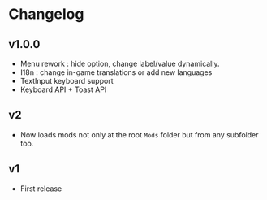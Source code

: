 Changelog
=========================

## v1.0.0
- Menu rework : hide option, change label/value dynamically.
- I18n : change in-game translations or add new languages
- TextInput keyboard support
- Keyboard API + Toast API

## v2
- Now loads mods not only at the root `Mods` folder but from any subfolder too.

## v1
- First release